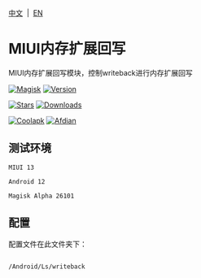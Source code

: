 <div align="left">
<a href="/README.md">中文</a> &nbsp;|&nbsp;
<a href="/README_en-US.md">EN</a>
</div>

# MIUI内存扩展回写
MIUI内存扩展回写模块，控制writeback进行内存扩展回写

[![Magisk](https://img.shields.io/badge/Magisk-blue?style=for-the-badge)](https://github.com/topjohnwu/Magisk)
[![Version](https://img.shields.io/github/tag/Lslingshang/Memory.expansion.writeback?style=for-the-badge&label=当前版本)](https://github.com/Lslingshang/Memory.expansion.writeback/releases/latest)

[![Stars](https://img.shields.io/github/stars/Lslingshang/Memory.expansion.writeback?style=for-the-badge&label=Github%20Stars&logo=github "GitHub Repo stars")](https://github.com/Lslingshang/Memory.expansion.writeback)
[![Downloads](https://img.shields.io/github/downloads/Lslingshang/Memory.expansion.writeback/total?style=for-the-badge&label=Github下载&logo=github)](https://github.com/Lslingshang/Memory.expansion.writeback/releases)


[![Coolapk](https://img.shields.io/badge/酷安-柊芸芸-hotpink?style=for-the-badge)](http://www.coolapk.com/u/11696005)
[![Afdian](https://img.shields.io/badge/爱发电-泠裳-hotpink?style=for-the-badge)](https://afdian.net/a/Lslingshang)

## 测试环境

`MIUI 13`

`Android 12`

`Magisk Alpha 26101`

## 配置
配置文件在此文件夹下：
  
  ```
  
  /Android/Ls/writeback
  
  ```
